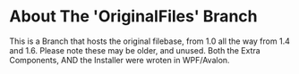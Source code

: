 # About The 'OriginalFiles' Branch

This is a Branch that hosts the original filebase, from 1.0 all the way from 1.4 and 1.6.
Please note these may be older, and unused.
Both the Extra Components, AND the Installer were wroten in WPF/Avalon.
